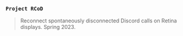 ### `Project RCoD`
> Reconnect spontaneously disconnected Discord calls on Retina displays. Spring 2023.
